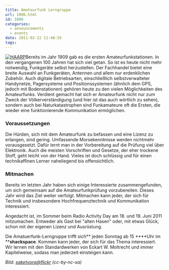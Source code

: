 ```yaml
---
title: Amateurfunk Lerngruppe
url: 1806.html
id: 1806
categories:
  - announcements
  - events
date: 2011-02-22 11:48:55
tags:
---
```


[![](https://blog.shackspace.de/gallery/var/thumbs/shack.media/3rd-party/haarp.jpg?m=1285159421 "HAARP")](https://blog.shackspace.de/gallery/index.php/shack-media/3rd-party/haarp)Bereits im Jahr 1909 gab es die ersten Amateurfunkstationen. In den vergangenen 100 Jahren hat sich viel getan.
So ist es heute nicht mehr notwendig, Funkgeräte selbst herzustellen. Der Fachhandel bietet eine breite Auswahl an Funkgeräten, Antennen und allem nur erdenklichen Zubehör. Auch digitale Betriebsarten, einschließlich selbstverwalteter Handynetze, Pagersysteme und Positionssystemen (ähnlich dem GPS, jedoch mit Bodenstationen) gehören heute zu den vielen Möglichkeiten des Amateurfunks.
Verdient gemacht hat sich er Amateurfunk nicht nur zum Zweck der Völkerverständigung (und hier ist das auch wörtlich zu sehen), sondern auch bei Naturkatastrophen sind Funkamateure oft die Ersten, die wieder eine funktionierende Kommunikation ermöglichen.

### Voraussetzungen

Die Hürden, sich mit dem Amateurfunk zu befassen und eine Lizenz zu erlangen, sind gering. Umfassende Morsekenntnisse werden nichtmehr vorausgesetzt. Dafür lernt man in der Vorbereitung auf die Prüfung viel über Elektronik. Auch die meisten Vorschriften und Gesetze, der eher trockene Stoff, geht leicht von der Hand. Vieles ist doch schlüssig und für einen technikaffinen Lerner naheliegend bis offensichtlich.

### Mitmachen

Bereits im letzten Jahr haben sich einige Interessierte zusammengefunden, um sich gemeinsam auf die Amateurfunkprüfung vorzubereiten. Dieses Jahr wird das Ziel weiter verfolgt. Mitmachen kann jeder, der sich für Technik und insbesondere Hochfrequenztechnik und Kommunikation interessiert.

Angedacht ist, im Sommer beim Radio Activity Day am 18\. und 19\. Juni 2011 mitzumachen. Entweder als Gast bei "alten Hasen" oder, mit etwas Glück, schon mit der eigenen Lizenz und Ausrüstung.

Die Amatuerfunk-Lerngruppe trifft sich** jeden Sonntag ab 15 ****Uhr im ****shackspace**. Kommen kann jeder, der sich für das Thema interessiert. Wir lernen mit den Standardwerken von Eckart W. Moltrecht und immer Kapitelweise, sodass man jederzeit einsteigen kann.

_Bild: [saketvora@flickr](http://www.flickr.com/photos/saket_vora/2683033071/sizes/o/in/photostream/) (cc-by-nc-sa)_